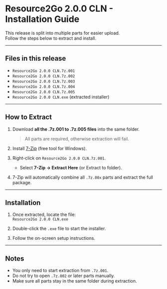 # Resource2Go 2.0.0 CLN - Installation Guide

This release is split into multiple parts for easier upload.  
Follow the steps below to extract and install.

---

## Files in this release
- `Resource2Go 2.0.0 CLN.7z.001`
- `Resource2Go 2.0.0 CLN.7z.002`
- `Resource2Go 2.0.0 CLN.7z.003`
- `Resource2Go 2.0.0 CLN.7z.004`
- `Resource2Go 2.0.0 CLN.7z.005`
- `Resource2Go 2.0.0 CLN.exe` (extracted installer)

---

## How to Extract

1. Download **all the .7z.001 to .7z.005 files** into the same folder.  
   > All parts are required, otherwise extraction will fail.

2. Install [7-Zip](https://www.7-zip.org/) (free tool for Windows).  

3. Right-click on `Resource2Go 2.0.0 CLN.7z.001`.  
   - Select **7-Zip → Extract Here** (or Extract to folder).  

4. 7-Zip will automatically combine all `.7z.00x` parts and extract the full package.  

---

## Installation

1. Once extracted, locate the file:  
   `Resource2Go 2.0.0 CLN.exe`

2. Double-click the `.exe` file to start the installer.  

3. Follow the on-screen setup instructions.

---

## Notes
- You only need to start extraction from `.7z.001`.  
- Do not try to open `.7z.002` or later parts manually.  
- Make sure all parts stay in the same folder during extraction.  
